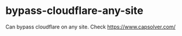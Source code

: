 # bypass-cloudflare-any-site
Can bypass cloudflare on any site. Check https://www.capsolver.com/ 











                                                                                                                                 